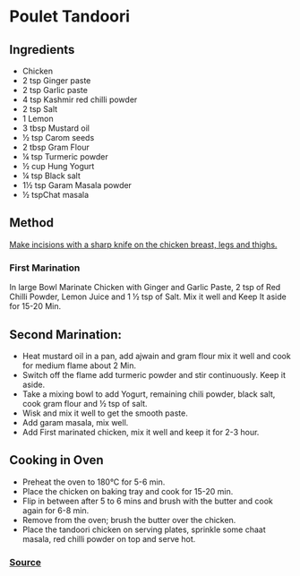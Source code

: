 # Poulet Tandoori

## Ingredients

* Chicken
* 2 tsp Ginger paste
* 2 tsp Garlic paste
* 4 tsp Kashmir red chilli powder
* 2 tsp Salt
* 1 Lemon
* 3 tbsp Mustard oil
* ½ tsp Carom seeds
* 2 tbsp Gram Flour
* ¼ tsp Turmeric powder
* ½ cup Hung Yogurt
* ¼ tsp Black salt
* 1½ tsp Garam Masala powder
* ½ tspChat masala

## Method

[Make incisions with a sharp knife on the chicken breast, legs and thighs.](http://harpalssokhi.com/recipe/how-to-cut-chicken-for-tandoori/)

### First Marination

In large Bowl Marinate Chicken with Ginger and Garlic Paste, 2 tsp of Red Chilli Powder, Lemon Juice and 1 ½ tsp of Salt. Mix it well and Keep It aside for 15-20 Min.

## Second Marination:

* Heat mustard oil in a pan, add ajwain and gram flour mix it well and cook for medium flame about 2 Min.
* Switch off the flame add turmeric powder and stir continuously. Keep it aside.
* Take a mixing bowl to add Yogurt, remaining chili powder, black salt, cook gram flour and ½ tsp of salt.
* Wisk and mix it well to get the smooth paste.
* Add garam masala, mix well.
* Add First marinated chicken, mix it well and keep it for 2-3 hour.

## Cooking in Oven

* Preheat the oven to 180°C for 5-6 min.
* Place the chicken on baking tray and cook for 15-20 min.
* Flip in between after 5 to 6 mins and brush with the butter and cook again for 6-8 min.
* Remove from the oven; brush the butter over the chicken.
* Place the tandoori chicken on serving plates, sprinkle some chaat masala, red chilli powder on top and serve hot.

### [Source](https://harpalssokhi.com/recipe/tandoori-chicken-in-oven/)